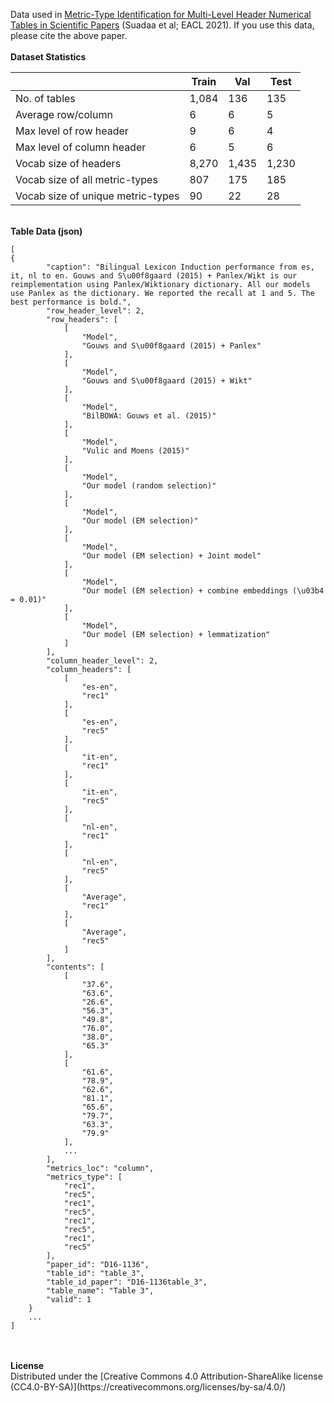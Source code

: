 Data used in [Metric-Type Identification for Multi-Level Header Numerical Tables in Scientific Papers](https://arxiv.org/abs/2102.00819 "Metric-Type Identification for Multi-Level Header Numerical Tables in Scientific Papers")  (Suadaa et al; EACL 2021). If you use this data, please cite the above paper.
<br />
<br />
<b>Dataset Statistics</b>

&nbsp;| Train | Val | Test
--- | --- | --- | ---
No. of tables | 1,084 | 136 | 135
Average row/column | 6 | 6 | 5
Max level of row header | 9 | 6 | 4
Max level of column header | 6 | 5 | 6
Vocab size of headers | 8,270 | 1,435 | 1,230
Vocab size of all metric-types | 807 | 175 | 185
Vocab size of unique metric-types | 90 | 22 | 28

<br />
<b>Table Data (json)</b>
<br />

```
[
{
        "caption": "Bilingual Lexicon Induction performance from es, it, nl to en. Gouws and S\u00f8gaard (2015) + Panlex/Wikt is our reimplementation using Panlex/Wiktionary dictionary. All our models use Panlex as the dictionary. We reported the recall at 1 and 5. The best performance is bold.",
        "row_header_level": 2,
        "row_headers": [
            [
                "Model",
                "Gouws and S\u00f8gaard (2015) + Panlex"
            ],
            [
                "Model",
                "Gouws and S\u00f8gaard (2015) + Wikt"
            ],
            [
                "Model",
                "BilBOWA: Gouws et al. (2015)"
            ],
            [
                "Model",
                "Vulic and Moens (2015)"
            ],
            [
                "Model",
                "Our model (random selection)"
            ],
            [
                "Model",
                "Our model (EM selection)"
            ],
            [
                "Model",
                "Our model (EM selection) + Joint model"
            ],
            [
                "Model",
                "Our model (EM selection) + combine embeddings (\u03b4 = 0.01)"
            ],
            [
                "Model",
                "Our model (EM selection) + lemmatization"
            ]
        ],
        "column_header_level": 2,
        "column_headers": [
            [
                "es-en",
                "rec1"
            ],
            [
                "es-en",
                "rec5"
            ],
            [
                "it-en",
                "rec1"
            ],
            [
                "it-en",
                "rec5"
            ],
            [
                "nl-en",
                "rec1"
            ],
            [
                "nl-en",
                "rec5"
            ],
            [
                "Average",
                "rec1"
            ],
            [
                "Average",
                "rec5"
            ]
        ],
        "contents": [
            [
                "37.6",
                "63.6",
                "26.6",
                "56.3",
                "49.8",
                "76.0",
                "38.0",
                "65.3"
            ],
            [
                "61.6",
                "78.9",
                "62.6",
                "81.1",
                "65.6",
                "79.7",
                "63.3",
                "79.9"
            ],
            ...
        ],
        "metrics_loc": "column",
        "metrics_type": [
            "rec1",
            "rec5",
            "rec1",
            "rec5",
            "rec1",
            "rec5",
            "rec1",
            "rec5"
        ],
        "paper_id": "D16-1136",
        "table_id": "table_3",
        "table_id_paper": "D16-1136table_3",
        "table_name": "Table 3",
        "valid": 1
    }
    ...
]
```
<br />
<br />
<b>License</b>
<br />
Distributed under the [Creative Commons 4.0 Attribution-ShareAlike license (CC4.0-BY-SA)](https://creativecommons.org/licenses/by-sa/4.0/)
